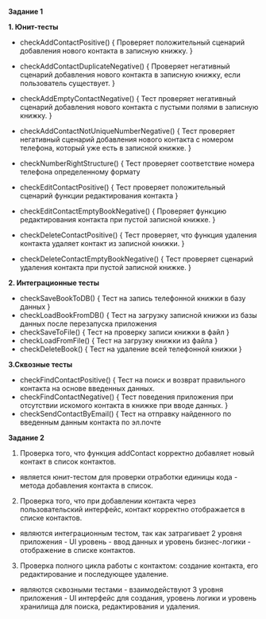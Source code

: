 ****Задание 1****

**1. Юнит-тесты**
- checkAddContactPositive() {
Проверяет положительный сценарий добавления нового контакта в записную книжку.
}

- checkAddContactDuplicateNegative() {
Проверяет негативный сценарий добавления нового контакта в записную книжку, если пользователь существует.
}

- checkAddEmptyContactNegative() { 
Тест проверяет негативный сценарий добавления нового контакта c пустыми полями в записную книжку.
}

- checkAddContactNotUniqueNumberNegative() {
Тест проверяет негативный сценарий добавления нового контакта c номером телефона, который уже есть в записной книжке.
}

- checkNumberRightStructure() {
Тест проверяет соответствие номера телефона определенному формату

- checkEditContactPositive() {
Тест проверяет положительный сценарий функции редактирования контакта
}

- checkEditContactEmptyBookNegative() {
Проверяет функцию редактирования контакта при пустой записной книжке.
}

- checkDeleteContactPositive() {
Тест проверяет, что функция удаления контакта удаляет контакт из записной книжки.
}

- checkDeleteContactEmptyBookNegative() {
Тест проверяет сценарий удаления контакта при пустой записной книжке.
}

**2. Интеграционные тесты**
- checkSaveBookToDB() {
Тест на запись телефонной книжки в базу данных
}
- checkLoadBookFromDB() {
  Тест на загрузку записной книжки из базы данных после перезапуска приложения
- checkSaveToFile() {
  Тест на проверку записи книжки в файл
  }
- checkLoadFromFile() {
Тест на загрузку книжки из файла
}
- checkDeleteBook() {
Тест на удаление всей телефонной книжки
}

**3.Сквозные тесты**
- checkFindContactPositive() {
Тест на поиск и возврат правильного контакта на основе введенных данных.
- checkFindContactNegative() {
Тест поведения приложения при отсутствии искомого контакта в книжке при вводе данных. 
}
- checkSendContactByEmail() {
Тест на отправку найденного по введенным данным контакта по эл.почте

****Задание 2****
1. Проверка того, что функция addContact корректно добавляет новый контакт в список контактов.
- является юнит-тестом для проверки отработки единицы кода - метода добавления контакта в список.
2. Проверка того, что при добавлении контакта через пользовательский интерфейс, контакт корректно отображается в 
списке контактов.
- являются интеграционным тестом, так как затрагивает 2 уровня приложения - UI уровень - ввод данных 
и уровень бизнес-логики - отображение в списке контактов.
3. Проверка полного цикла работы с контактом: создание контакта, его редактирование и последующее удаление.
- являются сквозными тестами - взаимодействуют 3 уровня приложения - UI интерфейс для создания, уровень логики и уровень
хранилища для поиска, редактирования и удаления.